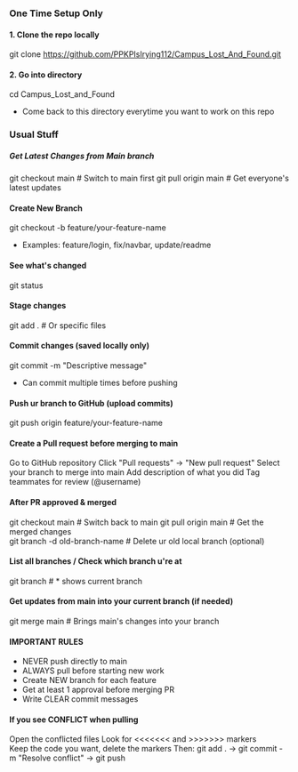 
### One Time Setup Only 

#### 1. Clone the repo locally 
git clone https://github.com/PPKPIsIrying112/Campus_Lost_And_Found.git

#### 2. Go into directory 
cd Campus_Lost_and_Found 
- Come back to this directory everytime you want to work on this repo

### Usual Stuff 

##### Get Latest Changes from Main branch
git checkout main             # Switch to main first
git pull origin main          # Get everyone's latest updates

#### Create New Branch 
git checkout -b feature/your-feature-name
- Examples: feature/login, fix/navbar, update/readme

#### See what's changed
git status 

#### Stage changes
git add .                     # Or specific files

#### Commit changes (saved locally only)
git commit -m "Descriptive message"  
- Can commit multiple times before pushing

#### Push ur branch to GitHub (upload commits)
git push origin feature/your-feature-name  

#### Create a Pull request before merging to main 
Go to GitHub repository
Click "Pull requests" → "New pull request"
Select your branch to merge into main
Add description of what you did
Tag teammates for review (@username)

#### After PR approved & merged
git checkout main             # Switch back to main
git pull origin main          # Get the merged changes  
git branch -d old-branch-name # Delete ur old local branch (optional)

#### List all branches / Check which branch u're at 
git branch                    # * shows current branch

#### Get updates from main into your current branch (if needed)
git merge main                # Brings main's changes into your branch

#### IMPORTANT RULES
- NEVER push directly to main
- ALWAYS pull before starting new work  
- Create NEW branch for each feature
- Get at least 1 approval before merging PR
- Write CLEAR commit messages

#### If you see CONFLICT when pulling
Open the conflicted files
Look for <<<<<<< and >>>>>>> markers  
Keep the code you want, delete the markers
Then: git add . → git commit -m "Resolve conflict" → git push